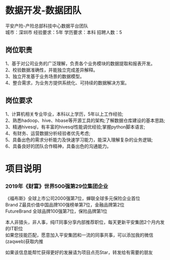 # 数据开发-数据团队
平安产险-产险总部科技中心数据平台团队  
城市：深圳市 经验要求：5年 学历要求：本科  招聘人数：5

## 岗位职责
1、基于对公司业务的广泛理解，负责各个业务模块的数据提取和报表开发。   
2、校验数据准确性，并能独立完成差异解释。   
3、独立开发基于业务场景的数据模型。   
4、整合需求，为业务方提供系统化、可持续的数据解决方案。

## 岗位要求
1、计算机相关专业毕业，本科以上学历，5年以上工作经验;   
2、熟悉hadoop、hive、hbase等开源工具的架构;了解数据仓库建设的基本思路;   
3、精通hivesql，有丰富的hivesql性能调优经验;掌握python脚本语言;   
4、有财务、运营数据分析经验者优先考虑;   
5、具备出色的需求分析能力及快速学习能力，能深入理解复杂的业务逻辑;   
6、具备良好的团队合作精神，具备出色的沟通能力。

# 项目说明

### 2019年《财富》世界500强第29位集团企业
《福布斯》全球上市公司2000强第7位，蝉联全球多元保险企业首位  
Brand Z最具价值中国品牌100强榜单第7位，金融品牌第2位  
FutureBrand 全球品牌100强第7位，保险品牌第1位

本人非猎头，非人事，纯IT同事分享内部推荐职位，每天更新平安集团2个月内发的IT职位  
如果您技能匹配，愿意加入平安集团和一流的同事共事，可以添加我的微信(zaqweb)获取内推 

如果该信息能帮忙获得更好的发展请为项目点亮Star，转发给有需要的朋友




